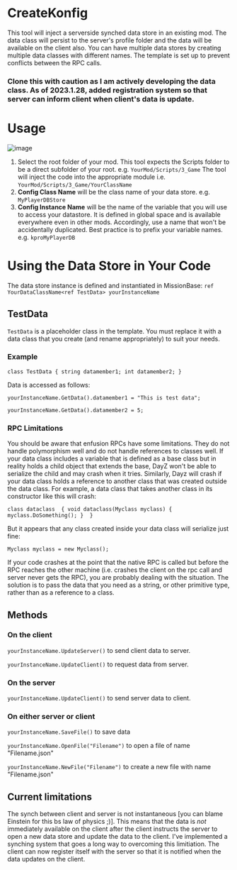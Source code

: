 # CreateKonfig
This tool will inject a serverside synched data store in an existing mod. The data class will persist to the server's profile folder and the data will be available on the client also.  You can have multiple data stores by creating multiple data classes with different names. The template is set up to prevent conflicts between the RPC calls. 
### Clone this with caution as I am actively developing the data class. As of 2023.1.28, added registration system so that server can inform client when client's data is update. ###

# Usage
![image](https://user-images.githubusercontent.com/44187035/212992705-bb5886aa-e1e0-4e45-9442-31581caf8c27.png)

1. Select the root folder of your mod.  This tool expects the Scripts folder to be a direct subfolder of your root.  e.g. `YourMod/Scripts/3_Game` The tool will inject the code into the appropriate module i.e. `YourMod/Scripts/3_Game/YourClassName`
2. __Config Class Name__ will be the class name of your data store. e.g. `MyPlayerDBStore`
3. __Config Instance Name__ will be the name of the variable that you will use to access your datastore.  It is defined in global space and is available everywhere even in other mods.  Accordingly, use a name that won't be accidentally duplicated. Best practice is to prefix your variable names.  e.g. `kproMyPlayerDB`

# Using the Data Store in Your Code

The data store instance is defined and instantiated in MissionBase:  `ref YourDataClassName<ref TestData> yourInstanceName`

## TestData
`TestData` is a placeholder class in the template. You must replace it with a data class that you create (and rename appropriately) to suit your needs.  

### Example
   
`class TestData
{
   string datamember1;
   int datamember2;
}`

Data is accessed as follows: 
   
`yourInstanceName.GetData().datamember1 = "This is test data";`
   
`yourInstanceName.GetData().datamember2 = 5;`

### RPC Limitations

You should be aware that enfusion RPCs have some limitations. They do not handle polymorphism well and do not handle references to classes well. If your data class includes a variable that is defined as a base class but in reality holds a child object that extends the base, DayZ won't be able to serialize the child and may crash when it tries. Similarly, Dayz will crash if your data class holds a reference to another class that was created outside the data class. For example, a data class that takes another class in its constructor like this will crash: 

`class dataclass 
{
  void dataclass(Myclass myclass) {
   myclass.DoSomething();
  } 
}`

But it appears that any class created inside your data class will serialize just fine:

`Myclass myclass = new Myclass();` 

If your code crashes at the point that the native RPC is called but before the RPC reaches the other machine (i.e. crashes the client on the rpc call and server never gets the RPC), you are probably dealing with the situation. The solution is to pass the data that you need as a string, or other primitive type, rather than as a reference to a class.

## Methods

### On the client
`yourInstanceName.UpdateServer()`  to send client data to server.
   
`yourInstanceName.UpdateClient()` to request data from server.

### On the server
`yourInstanceName.UpdateClient()` to send server data to client.

### On either server or client
`yourInstanceName.SaveFile()`  to save data

`yourInstanceName.OpenFile("Filename")` to open a file of name "Filename.json"

`yourInstanceName.NewFile("Filename")` to create a new file with name "Filename.json"

## Current limitations
The synch between client and server is not instantaneous [you can blame Einstein for this bs law of physics ;)].  This means that the data is *not* immediately available on the client after the client instructs the server to open a new data store and update the data to the client. I've implemented a synching system that goes a long way to overcoming this limitiation. The client can now register itself with the server so that it is notified when the data updates on the client. 


